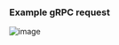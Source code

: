 ### Example gRPC request
![image](https://github.com/CulturalProfessor/gql-go/assets/92238941/ab16ab80-e70b-41b7-93e4-bb58e5cb9364)
